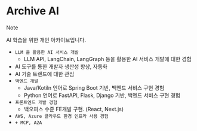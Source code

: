 # Archive AI 
> [!NOTE]
> AI 학습을 위한 개인 아카이브입니다.

- `LLM 을 활용한 AI 서비스 개발`
  - LLM API, LangChain, LangGraph 등을 활용한 AI 서비스 개발에 대한 경험
- AI 도구를 통한 개발자 생산성 향상, 자동화
- AI 기술 트렌드에 대한 관심
- `백엔드 개발`
  - Java/Kotiln 언어로 Spring Boot 기반, 백엔드 서비스 구현 경험
  - Python 언어로 FastAPI, Flask, Django 기반, 백엔드 서비스 구현 경험
- `프론트엔드 개발 경험`
  - 백오피스 수준 FE개발 구현. (React, Next.js)
- `AWS, Azure 클라우드 환경 인프라 사용 경험`
- `+ MCP, A2A`
